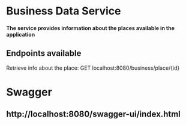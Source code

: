 # Business Data Service
#### The service provides information about the places available in the application

## Endpoints available
Retrieve info about the place: GET localhost:8080/business/place/{id}

# Swagger
## http://localhost:8080/swagger-ui/index.html